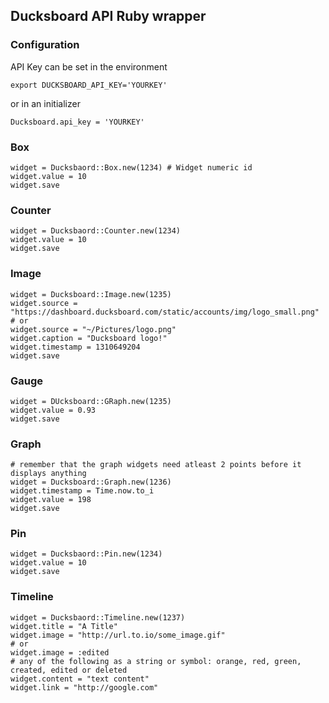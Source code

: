 ## Ducksboard API Ruby wrapper

### Configuration

API Key can be set in the environment

    export DUCKSBOARD_API_KEY='YOURKEY'

or in an initializer

    Ducksboard.api_key = 'YOURKEY'

### Box

    widget = Ducksbaord::Box.new(1234) # Widget numeric id
    widget.value = 10
    widget.save

### Counter

    widget = Ducksbaord::Counter.new(1234)
    widget.value = 10
    widget.save

### Image

    widget = Ducksboard::Image.new(1235)
    widget.source = "https://dashboard.ducksboard.com/static/accounts/img/logo_small.png"
    # or
    widget.source = "~/Pictures/logo.png"
    widget.caption = "Ducksboard logo!"
    widget.timestamp = 1310649204
    widget.save

### Gauge

    widget = DUcksboard::GRaph.new(1235)
    widget.value = 0.93
    widget.save

### Graph

    # remember that the graph widgets need atleast 2 points before it displays anything
    widget = Ducksboard::Graph.new(1236)
    widget.timestamp = Time.now.to_i
    widget.value = 198
    widget.save

### Pin

    widget = Ducksbaord::Pin.new(1234)
    widget.value = 10
    widget.save

### Timeline

    widget = Ducksbaord::Timeline.new(1237)
    widget.title = "A Title"
    widget.image = "http://url.to.io/some_image.gif"
    # or
    widget.image = :edited
    # any of the following as a string or symbol: orange, red, green, created, edited or deleted
    widget.content = "text content"
    widget.link = "http://google.com"
